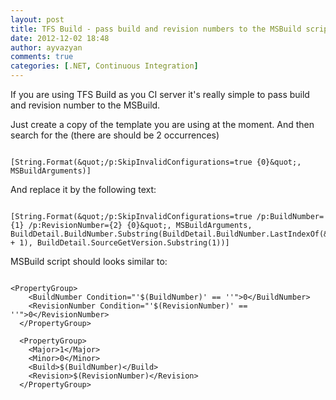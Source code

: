 ```yaml
---
layout: post
title: TFS Build - pass build and revision numbers to the MSBuild script.
date: 2012-12-02 18:48
author: ayvazyan
comments: true
categories: [.NET, Continuous Integration]
---
```

If you are using TFS Build as you CI server it's really simple to pass build and revision number to the MSBuild.

Just create a copy of the template you are using at the moment.
And then search for the (there are should be 2 occurrences)
<pre><code>
[String.Format(&amp;quot;/p:SkipInvalidConfigurations=true {0}&amp;quot;, MSBuildArguments)]
</code></pre>
And replace it by the following text:
<pre><code>
[String.Format(&amp;quot;/p:SkipInvalidConfigurations=true /p:BuildNumber={1} /p:RevisionNumber={2} {0}&amp;quot;, MSBuildArguments, BuildDetail.BuildNumber.Substring(BuildDetail.BuildNumber.LastIndexOf(&amp;quot;.&amp;quot;) + 1), BuildDetail.SourceGetVersion.Substring(1))]
</code></pre>

MSBuild script should looks similar to:
<pre><code class=xml>
&lt;PropertyGroup&gt;
    &lt;BuildNumber Condition=&quot;'$(BuildNumber)' == ''&quot;&gt;0&lt;/BuildNumber&gt;
    &lt;RevisionNumber Condition=&quot;'$(RevisionNumber)' == ''&quot;&gt;0&lt;/RevisionNumber&gt;
  &lt;/PropertyGroup&gt;

  &lt;PropertyGroup&gt;
    &lt;Major&gt;1&lt;/Major&gt;
    &lt;Minor&gt;0&lt;/Minor&gt;
    &lt;Build&gt;$(BuildNumber)&lt;/Build&gt;
    &lt;Revision&gt;$(RevisionNumber)&lt;/Revision&gt;
  &lt;/PropertyGroup&gt;
</code></pre>
